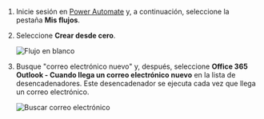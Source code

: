 1. Inicie sesión en [Power Automate](https://flow.microsoft.com) y, a continuación, seleccione la pestaña **Mis flujos**.
2. Seleccione **Crear desde cero**.
   
    ![Flujo en blanco](media/email-triggers/email-triggers-create-blank.png)
3. Busque "correo electrónico nuevo" y, después, seleccione **Office 365 Outlook - Cuando llega un correo electrónico nuevo** en la lista de desencadenadores. Este desencadenador se ejecuta cada vez que llega un correo electrónico.
   
    ![Buscar correo electrónico](media/email-triggers/email-triggers-1.png)

